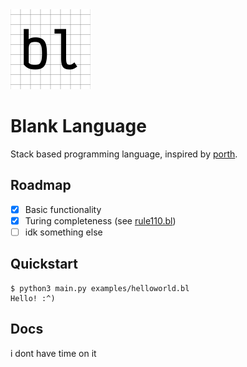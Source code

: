
<img alt="logo" src="/assets/logo-512x512.png" width=128 heigth=128>

# Blank Language
Stack based programming language, inspired by [porth](https://gitlab.com/tsoding/porth/).

## Roadmap

- [x] Basic functionality
- [x] Turing completeness (see [rule110.bl](/examples/rule110.bl))
- [ ] idk something else

## Quickstart

```console
$ python3 main.py examples/helloworld.bl
Hello! :^)
```

## Docs
i dont have time on it
